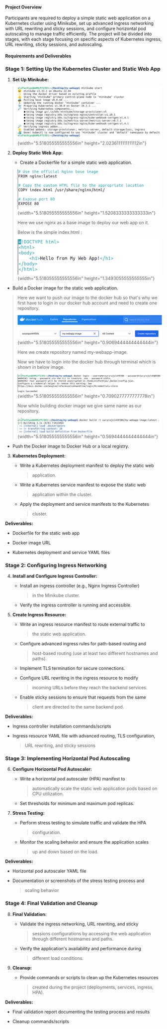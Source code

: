 #### **Project Overview**

Participants are required to deploy a simple static web application on a
Kubernetes cluster using Minikube, set up advanced ingress networking
with URL rewriting and sticky sessions, and configure horizontal pod
autoscaling to manage traffic efficiently. The project will be divided
into stages, with each stage focusing on specific aspects of Kubernetes
ingress, URL rewriting, sticky sessions, and autoscaling.

#### **Requirements and Deliverables**

### **Stage 1: Setting Up the Kubernetes Cluster and Static Web App**

1.  **Set Up Minikube:**

> ![](.//media/image1.png){width="5.518055555555556in"
> height="2.0236111111111112in"}

2.  **Deploy Static Web App:**

    -   Create a Dockerfile for a simple static web application.

> ![](.//media/image2.png){width="5.518055555555556in"
> height="1.5208333333333333in"}
>
> Here we use nginx as a base image to deploy our web app on it.
>
> Below is the simple index.html :
>
> ![](.//media/image3.png){width="5.518055555555556in"
> height="1.3493055555555555in"}

-   Build a Docker image for the static web application.

> Here we want to push our image to the docker hub so that's why we
> first have to login in our docker hub account and need to create one
> repository.
>
> ![](.//media/image4.png){width="5.518055555555556in"
> height="0.9069444444444444in"}
>
> Here we create repository named my-webapp-image.
>
> Now we have to login into the docker hub through terminal which is
> shown in below image.
>
> ![](.//media/image5.png){width="5.518055555555556in"
> height="0.7090277777777778in"}
>
> Now while building docker image we give same name as our repository.
>
> ![](.//media/image6.png){width="5.518055555555556in"
> height="0.5694444444444444in"}

-   Push the Docker image to Docker Hub or a local registry.

3.  **Kubernetes Deployment:**

    -   Write a Kubernetes deployment manifest to deploy the static web
        > application.

    -   Write a Kubernetes service manifest to expose the static web
        > application within the cluster.

    -   Apply the deployment and service manifests to the Kubernetes
        > cluster.

**Deliverables:**

-   Dockerfile for the static web app

-   Docker image URL

-   Kubernetes deployment and service YAML files

### **Stage 2: Configuring Ingress Networking**

4.  **Install and Configure Ingress Controller:**

    -   Install an ingress controller (e.g., Nginx Ingress Controller)
        > in the Minikube cluster.

    -   Verify the ingress controller is running and accessible.

5.  **Create Ingress Resource:**

    -   Write an ingress resource manifest to route external traffic to
        > the static web application.

    -   Configure advanced ingress rules for path-based routing and
        > host-based routing (use at least two different hostnames and
        > paths).

    -   Implement TLS termination for secure connections.

    -   Configure URL rewriting in the ingress resource to modify
        > incoming URLs before they reach the backend services.

    -   Enable sticky sessions to ensure that requests from the same
        > client are directed to the same backend pod.

**Deliverables:**

-   Ingress controller installation commands/scripts

-   Ingress resource YAML file with advanced routing, TLS configuration,
    > URL rewriting, and sticky sessions

### **Stage 3: Implementing Horizontal Pod Autoscaling**

6.  **Configure Horizontal Pod Autoscaler:**

    -   Write a horizontal pod autoscaler (HPA) manifest to
        > automatically scale the static web application pods based on
        > CPU utilization.

    -   Set thresholds for minimum and maximum pod replicas.

7.  **Stress Testing:**

    -   Perform stress testing to simulate traffic and validate the HPA
        > configuration.

    -   Monitor the scaling behavior and ensure the application scales
        > up and down based on the load.

**Deliverables:**

-   Horizontal pod autoscaler YAML file

-   Documentation or screenshots of the stress testing process and
    > scaling behavior

### **Stage 4: Final Validation and Cleanup**

8.  **Final Validation:**

    -   Validate the ingress networking, URL rewriting, and sticky
        > sessions configurations by accessing the web application
        > through different hostnames and paths.

    -   Verify the application\'s availability and performance during
        > different load conditions.

9.  **Cleanup:**

    -   Provide commands or scripts to clean up the Kubernetes resources
        > created during the project (deployments, services, ingress,
        > HPA).

**Deliverables:**

-   Final validation report documenting the testing process and results

-   Cleanup commands/scripts
